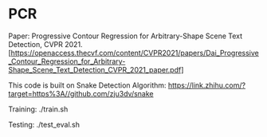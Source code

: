 # PCR

Paper: Progressive Contour Regression for Arbitrary-Shape Scene Text Detection, CVPR 2021. [https://openaccess.thecvf.com/content/CVPR2021/papers/Dai_Progressive_Contour_Regression_for_Arbitrary-Shape_Scene_Text_Detection_CVPR_2021_paper.pdf]

This code is built on Snake Detection Algorithm: https://link.zhihu.com/?target=https%3A//github.com/zju3dv/snake

Training: ./train.sh

Testing: ./test_eval.sh




